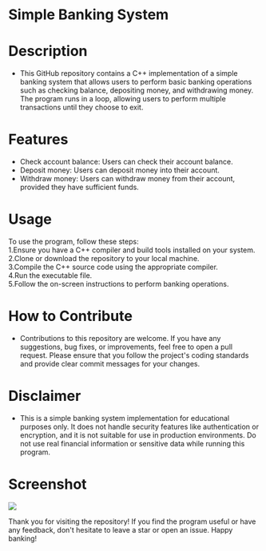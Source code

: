 # Simple Banking System

# Description
 - This GitHub repository contains a C++ implementation of a simple banking system that allows users to perform basic banking operations such as checking balance, depositing money, and withdrawing money. The program runs in a loop, allowing users to perform multiple transactions until they choose to exit.

# Features
 - Check account balance: Users can check their account balance.
 - Deposit money: Users can deposit money into their account.
 - Withdraw money: Users can withdraw money from their account, provided they have sufficient funds.

# Usage
To use the program, follow these steps:  
1.Ensure you have a C++ compiler and build tools installed on your system.  
2.Clone or download the repository to your local machine.  
3.Compile the C++ source code using the appropriate compiler.  
4.Run the executable file.  
5.Follow the on-screen instructions to perform banking operations.

# How to Contribute
 - Contributions to this repository are welcome. If you have any suggestions, bug fixes, or improvements, feel free to open a pull request. Please ensure that you follow the project's coding standards and provide clear commit messages for your changes.


# Disclaimer
 - This is a simple banking system implementation for educational purposes only. It does not handle security features like authentication or encryption, and it is not suitable for use in production environments. Do not use real financial information or sensitive data while running this program.

# Screenshot
<img src="https://github.com/gauravsingh112/BankingSystem/assets/129499661/fe2af7a1-5b19-4f27-a500-9d9e19d5bbc7">


Thank you for visiting the repository! If you find the program useful or have any feedback, don't hesitate to leave a star or open an issue. Happy banking!
